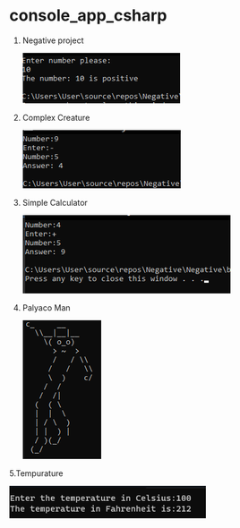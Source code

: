 # console_app_csharp

1. Negative project 
   
   
   ![Negative project](positive.png)
2. Complex Creature 


   ![Complex Creature](answer.png)
3. Simple Calculator


   ![Simple Calculator](simple_calculator.png)
4. Palyaco Man 

   
   ![palyacoman](palyacoman.png)

5.Tempurature 

   
   ![Tempurature](tempurature.png)